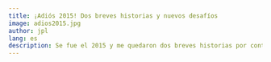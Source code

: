 ```yaml
---
title: ¡Adiós 2015! Dos breves historias y nuevos desafíos
image: adios2015.jpg
author: jpl
lang: es
description: Se fue el 2015 y me quedaron dos breves historias por contar acerca de un hallazgo inesperado y un viaje enriquecedor
---
```


